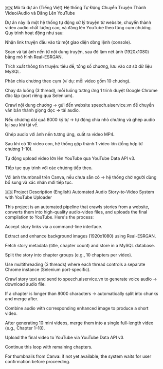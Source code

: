 🇻🇳 Mô tả dự án (Tiếng Việt)
Hệ thống Tự Động Chuyển Truyện Thành Video/Audio và Đăng Lên YouTube

Dự án này là một hệ thống tự động xử lý truyện từ website, chuyển thành video audio chất lượng cao, và đăng lên YouTube theo từng cụm chương. Quy trình hoạt động như sau:

Nhận link truyện đầu vào từ một giao diện dòng lệnh (console).

Scan và tải ảnh nền từ nội dung truyện, sau đó làm nét ảnh (1920x1080) bằng mô hình Real-ESRGAN.

Trích xuất thông tin truyện: tiêu đề, tổng số chương, lưu vào cơ sở dữ liệu MySQL.

Phân chia chương theo cụm (ví dụ: mỗi video gồm 10 chương).

Chạy đa luồng (3 thread), mỗi luồng tương ứng 1 trình duyệt Google Chrome độc lập (port riêng qua Selenium).

Crawl nội dung chương → gửi đến website speech.aiservice.vn để chuyển văn bản thành giọng đọc → tải audio.

Nếu chương dài quá 8000 ký tự → tự động chia nhỏ chương và ghép audio lại sau khi tải về.

Ghép audio với ảnh nền tương ứng, xuất ra video MP4.

Sau khi có 10 video con, hệ thống gộp thành 1 video lớn (tổng hợp từ chương 1–10).

Tự động upload video lớn lên YouTube qua YouTube Data API v3.

Tiếp tục quy trình với các chương tiếp theo.

Với ảnh thumbnail trên Canva, nếu chưa sẵn có → hệ thống chờ người dùng bổ sung và xác nhận mới tiếp tục.

🇺🇸 Project Description (English)
Automated Audio Story-to-Video System with YouTube Uploader

This project is an automated pipeline that crawls stories from a website, converts them into high-quality audio-video files, and uploads the final compilation to YouTube. Here's the process:

Accept story links via a command-line interface.

Extract and enhance background images (1920x1080) using Real-ESRGAN.

Fetch story metadata (title, chapter count) and store in a MySQL database.

Split the story into chapter groups (e.g., 10 chapters per video).

Use multithreading (3 threads) where each thread controls a separate Chrome instance (Selenium port-specific).

Crawl story text and send to speech.aiservice.vn to generate voice audio → download audio file.

If a chapter is longer than 8000 characters → automatically split into chunks and merge after.

Combine audio with corresponding enhanced image to produce a short video.

After generating 10 mini videos, merge them into a single full-length video (e.g., Chapter 1–10).

Upload the final video to YouTube via YouTube Data API v3.

Continue this loop with remaining chapters.

For thumbnails from Canva: if not yet available, the system waits for user confirmation before proceeding.
